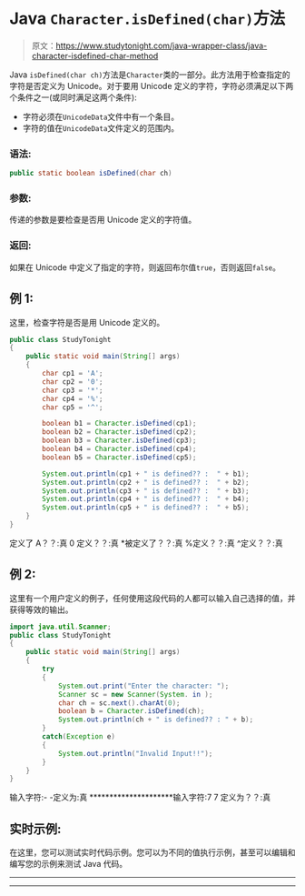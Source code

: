 # Java `Character.isDefined(char)`方法

> 原文：<https://www.studytonight.com/java-wrapper-class/java-character-isdefined-char-method>

Java `isDefined(char ch)`方法是`Character`类的一部分。此方法用于检查指定的字符是否定义为 Unicode。对于要用 Unicode 定义的字符，字符必须满足以下两个条件之一(或同时满足这两个条件):

*   字符必须在`UnicodeData`文件中有一个条目。
*   字符的值在`UnicodeData`文件定义的范围内。

### 语法:

```java
public static boolean isDefined(char ch) 
```

### 参数:

传递的参数是要检查是否用 Unicode 定义的字符值。

### 返回:

如果在 Unicode 中定义了指定的字符，则返回布尔值`true`，否则返回`false`。

## 例 1:

这里，检查字符是否是用 Unicode 定义的。

```java
public class StudyTonight 
{
	public static void main(String[] args) 
	{
		char cp1 = 'A';
		char cp2 = '0';
		char cp3 = '*';
		char cp4 = '%';
		char cp5 = '^';

		boolean b1 = Character.isDefined(cp1);
		boolean b2 = Character.isDefined(cp2);
		boolean b3 = Character.isDefined(cp3);
		boolean b4 = Character.isDefined(cp4);
		boolean b5 = Character.isDefined(cp5);

		System.out.println(cp1 + " is defined?? :  " + b1);
		System.out.println(cp2 + " is defined?? :  " + b2);
		System.out.println(cp3 + " is defined?? :  " + b3);
		System.out.println(cp4 + " is defined?? :  " + b4);
		System.out.println(cp5 + " is defined?? :  " + b5);
	}
}
```

定义了 A？？:真
0 定义？？:真
*被定义了？？:真
%定义？？:真
^定义？？:真

## 例 2:

这里有一个用户定义的例子，任何使用这段代码的人都可以输入自己选择的值，并获得等效的输出。

```java
import java.util.Scanner;
public class StudyTonight 
{
	public static void main(String[] args) 
	{
		try 
		{
			System.out.print("Enter the character: ");
			Scanner sc = new Scanner(System. in );
			char ch = sc.next().charAt(0);
			boolean b = Character.isDefined(ch);
			System.out.println(ch + " is defined?? : " + b);
		}
		catch(Exception e) 
		{
			System.out.println("Invalid Input!!");
		}
	}
}
```

输入字符:-
-定义为:真
*********************输入字符:7
7 定义为？？:真

## 实时示例:

在这里，您可以测试实时代码示例。您可以为不同的值执行示例，甚至可以编辑和编写您的示例来测试 Java 代码。

* * *

* * *
